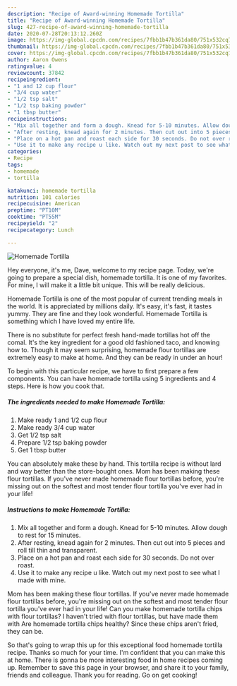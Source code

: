 ```yaml
---
description: "Recipe of Award-winning Homemade Tortilla"
title: "Recipe of Award-winning Homemade Tortilla"
slug: 427-recipe-of-award-winning-homemade-tortilla
date: 2020-07-28T20:13:12.260Z
image: https://img-global.cpcdn.com/recipes/7fbb1b47b361da80/751x532cq70/homemade-tortilla-recipe-main-photo.jpg
thumbnail: https://img-global.cpcdn.com/recipes/7fbb1b47b361da80/751x532cq70/homemade-tortilla-recipe-main-photo.jpg
cover: https://img-global.cpcdn.com/recipes/7fbb1b47b361da80/751x532cq70/homemade-tortilla-recipe-main-photo.jpg
author: Aaron Owens
ratingvalue: 4
reviewcount: 37842
recipeingredient:
- "1 and 12 cup flour"
- "3/4 cup water"
- "1/2 tsp salt"
- "1/2 tsp baking powder"
- "1 tbsp butter"
recipeinstructions:
- "Mix all together and form a dough. Knead for 5-10 minutes. Allow dough to rest for 15 minutes."
- "After resting, knead again for 2 minutes. Then cut out into 5 pieces and roll till thin and transparent."
- "Place on a hot pan and roast each side for 30 seconds. Do not over roast."
- "Use it to make any recipe u like. Watch out my next post to see what I made with mine."
categories:
- Recipe
tags:
- homemade
- tortilla

katakunci: homemade tortilla 
nutrition: 101 calories
recipecuisine: American
preptime: "PT10M"
cooktime: "PT55M"
recipeyield: "2"
recipecategory: Lunch

---
```



![Homemade Tortilla](https://img-global.cpcdn.com/recipes/7fbb1b47b361da80/751x532cq70/homemade-tortilla-recipe-main-photo.jpg)

Hey everyone, it's me, Dave, welcome to my recipe page. Today, we're going to prepare a special dish, homemade tortilla. It is one of my favorites. For mine, I will make it a little bit unique. This will be really delicious.

Homemade Tortilla is one of the most popular of current trending meals in the world. It is appreciated by millions daily. It's easy, it's fast, it tastes yummy. They are fine and they look wonderful. Homemade Tortilla is something which I have loved my entire life.

There is no substitute for perfect fresh hand-made tortillas hot off the comal. It&#39;s the key ingredient for a good old fashioned taco, and knowing how to. Though it may seem surprising, homemade flour tortillas are extremely easy to make at home. And they can be ready in under an hour!


To begin with this particular recipe, we have to first prepare a few components. You can have homemade tortilla using 5 ingredients and 4 steps. Here is how you cook that.

<!--inarticleads1-->

##### The ingredients needed to make Homemade Tortilla:

1. Make ready 1 and 1/2 cup flour
1. Make ready 3/4 cup water
1. Get 1/2 tsp salt
1. Prepare 1/2 tsp baking powder
1. Get 1 tbsp butter


You can absolutely make these by hand. This tortilla recipe is without lard and way better than the store-bought ones. Mom has been making these flour tortillas. If you&#39;ve never made homemade flour tortillas before, you&#39;re missing out on the softest and most tender flour tortilla you&#39;ve ever had in your life! 

<!--inarticleads2-->

##### Instructions to make Homemade Tortilla:

1. Mix all together and form a dough. Knead for 5-10 minutes. Allow dough to rest for 15 minutes.
1. After resting, knead again for 2 minutes. Then cut out into 5 pieces and roll till thin and transparent.
1. Place on a hot pan and roast each side for 30 seconds. Do not over roast.
1. Use it to make any recipe u like. Watch out my next post to see what I made with mine.


Mom has been making these flour tortillas. If you&#39;ve never made homemade flour tortillas before, you&#39;re missing out on the softest and most tender flour tortilla you&#39;ve ever had in your life! Can you make homemade tortilla chips with flour tortillas? I haven&#39;t tried with flour tortillas, but have made them with Are homemade tortilla chips healthy? Since these chips aren&#39;t fried, they can be. 

So that's going to wrap this up for this exceptional food homemade tortilla recipe. Thanks so much for your time. I'm confident that you can make this at home. There is gonna be more interesting food in home recipes coming up. Remember to save this page in your browser, and share it to your family, friends and colleague. Thank you for reading. Go on get cooking!
